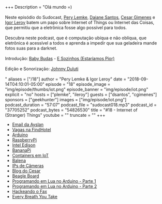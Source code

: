 +++
Description = "Olá mundo =)<br/><br/> Neste episódio do Sudocast, [Pery Lemke](https://www.twitter.com/perylemke), [Daiane Santos](https://twitter.com/wh0isdxk), [Cesar Gimenes](https://twitter.com/crgimenes) e [Igor Leroy](https://twitter.com/lerrua) batem um papo sobre Internet of Things ou Internet das Coisas, que permitiu que a eletrônica fosse algo possível para todos. <br/><br/> Descubra neste podcast, que é computação ubíqua e não oblíqua, que eletrônica é acessível a todos e aprenda a impedir que sua geladeira mande fotos suas para a darknet. <br/><br/> Introdução: [Baby Budas](https://babybudas.bandcamp.com/) - [E Sozinhos (Estaríamos Pior)](https://www.youtube.com/watch?v=6TJ3vkXCY8k) <br/><br/> Edição e Sonorização: [Johnny Duluti](https://www.youtube.com/ferraduravideo) <br/><br/>"
aliases = ["/18"]
author = "Pery Lemke & Igor Leroy"
date = "2018-09-14T04:10:01-05:00"
episode = "18"
episode_image = "img/episode/thumbs/iot.png"
episode_banner = "img/episode/iot.png"
explicit = "no"
hosts = ["plemke", "ileroy"]
guests = ["dsantos", "cgimenes"]
sponsors = ["geekhunter"]
images = ["img/episode/iot.png"]
podcast_duration = "57:07"
podcast_file = "sudocast018.mp3"
podcast_id = "37705252"
podcast_bytes = "54826530"
title = "#18 - Internet of (Stranger) Things"
youtube = ""
truncate = ""
+++
* [Email da Ayslan](ayslan@findhotel.net)
* [Vagas na FindHotel](https://hipsters.jobs/company/1408/findhotel/)
* [Arduino](https://www.arduino.cc/)
* [RaspberryPi](https://www.raspberrypi.org/)
* [Intel Edison](https://www.embarcados.com.br/intel-edison-modulo-iot-da-intel/)
* [BananaPi](http://www.banana-pi.org/)
* [Containers em IoT](https://medium.com/devopslinks/announcing-eliot-container-platform-for-iot-devices-ad071e1917fd)
* [Balena](https://www.balena.io/)
* [IPs de Câmeras](https://rampartssecurity.com/docs/Exploiting-Foscam-IP-Cameras.pdf)
* [Blog do Cesar](https://gopher.pro.br/)
* [Beagle Board](https://beagleboard.org)
* [Programando em Lua no Arduino - Parte 1](http://pedrominatel.com.br/pt/arduino/programando-para-o-esp8266-com-o-nodemcu/)
* [Programando em Lua no Arduino - Parte 2](https://learn.adafruit.com/diy-esp8266-home-security-with-lua-and-mqtt/programming-the-esp8266-with-lua)
* [Hackeando o Fax](https://www.youtube.com/watch?v=1VDZTjngNqs)
* [Every Breath You Take](https://www.youtube.com/watch?v=CUx8_JNNKsM)
